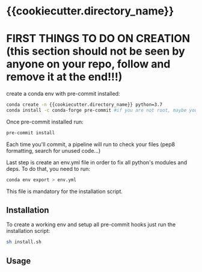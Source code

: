 # {{cookiecutter.directory_name}}

# FIRST THINGS TO DO ON CREATION (this section should not be seen by anyone on your repo, follow and remove it at the end!!!)

create a conda env with pre-commit installed: 
```sh
conda create -n {{cookiecutter.directory_name}} python=3.7
conda install -c conda-forge pre-commit #if you are not root, maybe you need to install git and openssh with conda
```

Once pre-commit installed run:
```sh
pre-commit install
```

Each time you'll commit, a pipeline will run to check your files (pep8 formatting, search for unused code...)


Last step is create an env.yml file in order to fix all python's modules and deps. 
To do that, you need to run:
```sh
conda env export > env.yml
```
This file is mandatory for the installation script.

## Installation

To create a working env and setup all pre-commit hooks just run the installation script:
```sh
sh install.sh
```


## Usage
